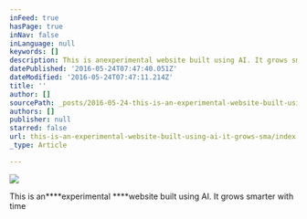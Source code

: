 ```yaml
---
inFeed: true
hasPage: true
inNav: false
inLanguage: null
keywords: []
description: This is anexperimental website built using AI. It grows smarter with time
datePublished: '2016-05-24T07:47:40.051Z'
dateModified: '2016-05-24T07:47:11.214Z'
title: ''
author: []
sourcePath: _posts/2016-05-24-this-is-an-experimental-website-built-using-ai-it-grows-sma.md
authors: []
publisher: null
starred: false
url: this-is-an-experimental-website-built-using-ai-it-grows-sma/index.html
_type: Article

---
```

![](https://the-grid-user-content.s3-us-west-2.amazonaws.com/fa071d15-9e0c-4244-9aea-59ee78f1091a.png)

This is an****experimental ****website built using AI. It grows smarter with time